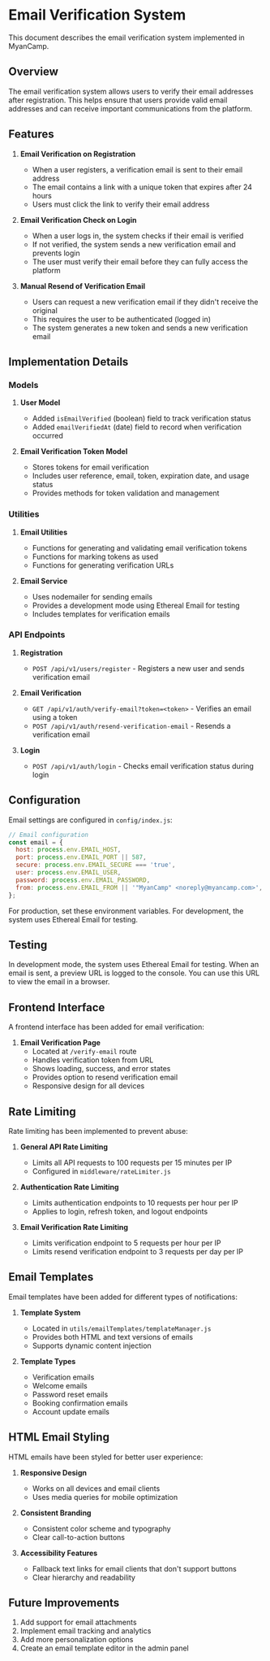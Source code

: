 # Email Verification System

This document describes the email verification system implemented in MyanCamp.

## Overview

The email verification system allows users to verify their email addresses after registration. This helps ensure that users provide valid email addresses and can receive important communications from the platform.

## Features

1. **Email Verification on Registration**
   - When a user registers, a verification email is sent to their email address
   - The email contains a link with a unique token that expires after 24 hours
   - Users must click the link to verify their email address

2. **Email Verification Check on Login**
   - When a user logs in, the system checks if their email is verified
   - If not verified, the system sends a new verification email and prevents login
   - The user must verify their email before they can fully access the platform

3. **Manual Resend of Verification Email**
   - Users can request a new verification email if they didn't receive the original
   - This requires the user to be authenticated (logged in)
   - The system generates a new token and sends a new verification email

## Implementation Details

### Models

1. **User Model**
   - Added `isEmailVerified` (boolean) field to track verification status
   - Added `emailVerifiedAt` (date) field to record when verification occurred

2. **Email Verification Token Model**
   - Stores tokens for email verification
   - Includes user reference, email, token, expiration date, and usage status
   - Provides methods for token validation and management

### Utilities

1. **Email Utilities**
   - Functions for generating and validating email verification tokens
   - Functions for marking tokens as used
   - Functions for generating verification URLs

2. **Email Service**
   - Uses nodemailer for sending emails
   - Provides a development mode using Ethereal Email for testing
   - Includes templates for verification emails

### API Endpoints

1. **Registration**
   - `POST /api/v1/users/register` - Registers a new user and sends verification email

2. **Email Verification**
   - `GET /api/v1/auth/verify-email?token=<token>` - Verifies an email using a token
   - `POST /api/v1/auth/resend-verification-email` - Resends a verification email

3. **Login**
   - `POST /api/v1/auth/login` - Checks email verification status during login

## Configuration

Email settings are configured in `config/index.js`:

```javascript
// Email configuration
const email = {
  host: process.env.EMAIL_HOST,
  port: process.env.EMAIL_PORT || 587,
  secure: process.env.EMAIL_SECURE === 'true',
  user: process.env.EMAIL_USER,
  password: process.env.EMAIL_PASSWORD,
  from: process.env.EMAIL_FROM || '"MyanCamp" <noreply@myancamp.com>',
};
```

For production, set these environment variables. For development, the system uses Ethereal Email for testing.

## Testing

In development mode, the system uses Ethereal Email for testing. When an email is sent, a preview URL is logged to the console. You can use this URL to view the email in a browser.

## Frontend Interface

A frontend interface has been added for email verification:

1. **Email Verification Page**
   - Located at `/verify-email` route
   - Handles verification token from URL
   - Shows loading, success, and error states
   - Provides option to resend verification email
   - Responsive design for all devices

## Rate Limiting

Rate limiting has been implemented to prevent abuse:

1. **General API Rate Limiting**
   - Limits all API requests to 100 requests per 15 minutes per IP
   - Configured in `middleware/rateLimiter.js`

2. **Authentication Rate Limiting**
   - Limits authentication endpoints to 10 requests per hour per IP
   - Applies to login, refresh token, and logout endpoints

3. **Email Verification Rate Limiting**
   - Limits verification endpoint to 5 requests per hour per IP
   - Limits resend verification endpoint to 3 requests per day per IP

## Email Templates

Email templates have been added for different types of notifications:

1. **Template System**
   - Located in `utils/emailTemplates/templateManager.js`
   - Provides both HTML and text versions of emails
   - Supports dynamic content injection

2. **Template Types**
   - Verification emails
   - Welcome emails
   - Password reset emails
   - Booking confirmation emails
   - Account update emails

## HTML Email Styling

HTML emails have been styled for better user experience:

1. **Responsive Design**
   - Works on all devices and email clients
   - Uses media queries for mobile optimization

2. **Consistent Branding**
   - Consistent color scheme and typography
   - Clear call-to-action buttons

3. **Accessibility Features**
   - Fallback text links for email clients that don't support buttons
   - Clear hierarchy and readability

## Future Improvements

1. Add support for email attachments
2. Implement email tracking and analytics
3. Add more personalization options
4. Create an email template editor in the admin panel
